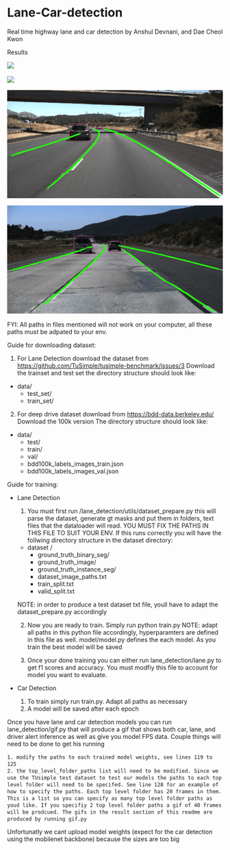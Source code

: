 # Lane-Car-detection

Real time highway lane and car detection by Anshul Devnani, and Dae Cheol Kwon

Results

![](test.gif)

![](test2.gif)

![](test3.gif)

![](test4.gif)

FYI: All paths in files mentioned will not work on your computer, all these paths must be adpated to your env.

Guide for downloading dataset:
1. For Lane Detection download the dataset from https://github.com/TuSimple/tusimple-benchmark/issues/3
Download the trainset and test set
the directory structure should look like:
- data/
    - test_set/
    - train_set/


2. For deep drive dataset download from https://bdd-data.berkeley.edu/
Download the 100k version
The directory structure should look like:
- data/
    - test/
    - train/
    - val/
    - bdd100k_labels_images_train.json
    - bdd100k_labels_images_val.json

Guide for training:
- Lane Detection
    1. You must first run /lane_detection/utils/dataset_prepare.py this will parse the dataset, generate gt masks and put them in folders, text files that the dataloader will read. YOU MUST FIX THE PATHS IN THIS FILE TO SUIT YOUR ENV. If this runs correctly you will have the follwing directory structure in the dataset directory:
    - dataset / 
        - ground_truth_binary_seg/
        - ground_truth_image/
        - ground_truth_instance_seg/
        - dataset_image_paths.txt
        - train_split.txt
        - valid_split.txt

    NOTE: in order to produce a test dataset txt file, youll have to adapt the dataset_prepare.py accordingly

    2. Now you are ready to train. Simply run python train.py
    NOTE: adapt all paths in this python file accordingly, hyperparamters are defined in this file as well. model/model.py defines the each model. As you train the best model will be saved

    3. Once your done training you can either run lane_detection/lane.py to get f1 scores and accuracy. You must modfiy this file to account for model you want to evaluate. 

- Car Detection
    1. To train simply run train.py. Adapt all paths as necessary
    2. A model will be saved after each epoch

Once you have lane and car detection models you can run lane_detection/gif.py that will produce a gif that shows both car, lane, and driver alert inference as well as give you model FPS data. Couple things will need to be done to get his running

    1. modify the paths to each trained model weights, see lines 119 to 125
    2. the top_level_folder_paths list will need to be modified. Since we use the TUsimple test dataset to test our models the paths to each top level folder will need to be specifed. See line 128 for an example of how to specify the paths. Each top level folder has 20 frames in them. This is a list so you can specify as many top level folder paths as youd like. If you specifiy 2 top level folder paths a gif of 40 frames will be prodcued. The gifs in the result section of this readme are produced by running gif.py

Unfortunatly we cant upload model weights (expect for the car detection using the mobilenet backbone) because the sizes are too big


